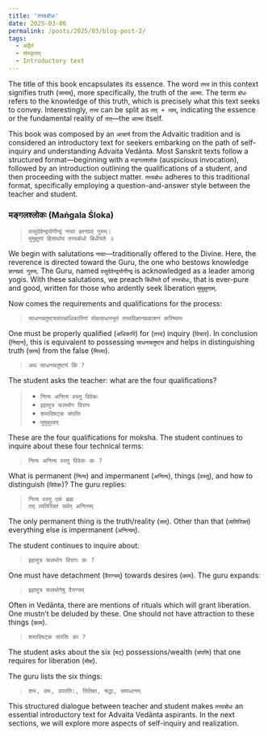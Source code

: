 ```yaml
---
title: 'तत्त्वबोधः'
date: 2025-03-06
permalink: /posts/2025/03/blog-post-2/
tags:
  - अद्वैतं  
  - संस्कृतम्  
  - Introductory text
---
```



The title of this book encapsulates its essence. The word ``तत्त्व`` in this context signifies truth (``सत्यम्``), more specifically, the truth of the ``आत्मा``. The term ``बोधः`` refers to the knowledge of this truth, which is precisely what this text seeks to convey. Interestingly, ``तत्त्व`` can be split as ``तत् + त्वम्``, indicating the essence or the fundamental reality of ``तत्``—the ``आत्मा`` itself. 

This book was composed by an ``आचार्य`` from the Advaitic tradition and is considered an introductory text for seekers embarking on the path of self-inquiry and understanding Advaita Vedānta. Most Sanskrit texts follow a structured format—beginning with a ``मङ्गलश्लोक`` (auspicious invocation), followed by an introduction outlining the qualifications of a student, and then proceeding with the subject matter. ``तत्त्वबोधः`` adheres to this traditional format, specifically employing a question-and-answer style between the teacher and student.

### मङ्गलश्लोकः (Maṅgala Śloka)

> ``वासुदेवेन्द्रयोगीन्द्रं नत्वा ज्ञानप्रदं गुरुम्।``  
> ``मुमुक्षूणां हितार्थाय तत्त्वबोधो बिधीयते ॥``

We begin with salutations ``नत्वा``—traditionally offered to the Divine. Here, the reverence is directed toward the Guru, the one who bestows knowledge ``ज्ञानप्रदं गुरुम्``. The Guru, named ``वसुदेवेन्द्रयोगीन्द्र`` is acknowledged as a leader among yogis. With these salutations, we preach ``बिधीयते`` of ``तत्त्वबोधः``, that is ever-pure and good, written for those who ardently seek liberation ``मुमुक्षूणाम्``.

Now comes the requirements and qualifications for the process:

> ``साधनचतुष्टयसंपन्नाधिकारिणां मोक्षसाधनभूतं तत्त्वविज्ञानप्रकाशनं करिष्यामः``

One must be properly qualified (``अधिकारि``) for (``तत्त्व``) inquiry (``विचार``). In conclusion (``निदान``), this is equivalent to possessing ``साधनचतुष्टय`` and helps in distinguishing truth (``सत्य``) from the false (``मिथ्या``).

> ``अथ साधनचतुष्टयं किं ?``

The student asks the teacher: what are the four qualifications?

> * ``नित्य अनित्य वस्तु विवेकः``  
> * ``इहामुत्र फलभोग विरागः``  
> * ``शमादिषट्क संपत्तिः``  
> * ``मुमुक्षुत्वम्``  

These are the four qualifications for moksha. The student continues to inquire about these four technical terms:

> ``नित्य अनित्य वस्तु विवेकः कः ?``

What is permanent (``नित्य``) and impermanent (``अनित्य``), things (``वस्तु``), and how to distinguish (``विवेकः``)? The guru replies:

> ``नित्य वस्तु एकं ब्रह्म``  
> ``तद् व्यतिरिक्तं सर्वम् अनित्यम्``  

The only permanent thing is the truth/reality (``सत्``). Other than that (``व्यतिरिक्तं``) everything else is impermanent (``अनित्यम्``).

The student continues to inquire about:

> ``इहामुत्र फलभोग विरागः कः ?``

One must have detachment (``वैराग्यम्``) towards desires (``काम``). The guru expands:

> ``इहामुत्र फलभोगेषु वैराग्यम्``  

Often in Vedānta, there are mentions of rituals which will grant liberation. One mustn’t be deluded by these. One should not have attraction to these things (``काम``).

> ``शमादिषट्क संपत्तिः का ?``

The student asks about the six (``षट्``) possessions/wealth (``संपत्ति``) that one requires for liberation (``मोक्ष``).

The guru lists the six things:

> ``शमः, दमः, उपरति:, तितिक्षा, श्रद्धा, समाधानम्``

This structured dialogue between teacher and student makes ``तत्त्वबोधः`` an essential introductory text for Advaita Vedānta aspirants. In the next sections, we will explore more aspects of self-inquiry and realization.

